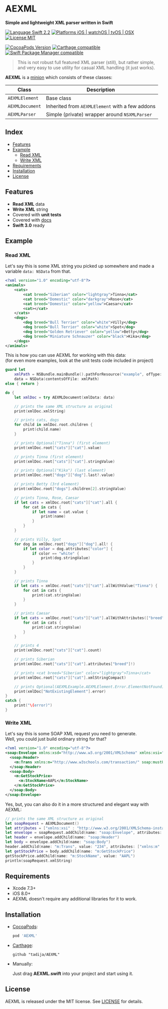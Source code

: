 # AEXML
**Simple and lightweight XML parser written in Swift**

[![Language Swift 2.2](https://img.shields.io/badge/Language-Swift%202.2-orange.svg?style=flat)](https://swift.org)
[![Platforms iOS | watchOS | tvOS | OSX](https://img.shields.io/badge/Platforms-iOS%20%7C%20watchOS%20%7C%20tvOS%20%7C%20OS%20X-lightgray.svg?style=flat)](http://www.apple.com)
[![License MIT](https://img.shields.io/badge/License-MIT-lightgrey.svg?style=flat)](https://github.com/tadija/AEXML/blob/master/LICENSE)

[![CocoaPods Version](https://img.shields.io/cocoapods/v/AELog.svg?style=flat)](https://cocoapods.org/pods/AEXML)
[![Carthage compatible](https://img.shields.io/badge/Carthage-compatible-brightgreen.svg?style=flat)](https://github.com/Carthage/Carthage)
[![Swift Package Manager compatible](https://img.shields.io/badge/Swift%20Package%20Manager-compatible-brightgreen.svg)](https://github.com/apple/swift-package-manager)

> This is not robust full featured XML parser (still), but rather simple,  
and very easy to use utility for casual XML handling (it just works).

**AEXML** is a [minion](http://tadija.net/public/minion.png) which consists of these classes:  

Class | Description
------------ | -------------
`AEXMLElement` | Base class
`AEXMLDocument` | Inherited from `AEXMLElement` with a few addons
`AEXMLParser` | Simple (private) wrapper around `NSXMLParser`

## Index
- [Features](#features)
- [Example](#example)
    - [Read XML](#read-xml)
    - [Write XML](#write-xml)
- [Requirements](#requirements)
- [Installation](#installation)
- [License](#license)

## Features
- **Read XML** data
- **Write XML** string
- Covered with **unit tests**
- Covered with [docs](http://cocoadocs.org/docsets/AEXML)
- **Swift 3.0** ready

## Example

### Read XML
Let's say this is some XML string you picked up somewhere and made a variable `data: NSData` from that.

```xml
<?xml version="1.0" encoding="utf-8"?>
<animals>
    <cats>
        <cat breed="Siberian" color="lightgray">Tinna</cat>
        <cat breed="Domestic" color="darkgray">Rose</cat>
        <cat breed="Domestic" color="yellow">Caesar</cat>
        <cat></cat>
    </cats>
    <dogs>
        <dog breed="Bull Terrier" color="white">Villy</dog>
        <dog breed="Bull Terrier" color="white">Spot</dog>
        <dog breed="Golden Retriever" color="yellow">Betty</dog>
        <dog breed="Miniature Schnauzer" color="black">Kika</dog>
    </dogs>
</animals>
```

This is how you can use AEXML for working with this data:  
(for even more examples, look at the unit tests code included in project)

```swift
guard let
    xmlPath = NSBundle.mainBundle().pathForResource("example", ofType: "xml"),
    data = NSData(contentsOfFile: xmlPath)
else { return }

do {
    let xmlDoc = try AEXMLDocument(xmlData: data)

    // prints the same XML structure as original
    print(xmlDoc.xmlString)

    // prints cats, dogs
    for child in xmlDoc.root.children {
        print(child.name)
    }

    // prints Optional("Tinna") (first element)
    print(xmlDoc.root["cats"]["cat"].value)

    // prints Tinna (first element)
    print(xmlDoc.root["cats"]["cat"].stringValue)

    // prints Optional("Kika") (last element)
    print(xmlDoc.root["dogs"]["dog"].last?.value)

    // prints Betty (3rd element)
    print(xmlDoc.root["dogs"].children[2].stringValue)

    // prints Tinna, Rose, Caesar
    if let cats = xmlDoc.root["cats"]["cat"].all {
        for cat in cats {
            if let name = cat.value {
                print(name)
            }
        }
    }

    // prints Villy, Spot
    for dog in xmlDoc.root["dogs"]["dog"].all! {
        if let color = dog.attributes["color"] {
            if color == "white" {
                print(dog.stringValue)
            }
        }
    }

    // prints Tinna
    if let cats = xmlDoc.root["cats"]["cat"].allWithValue("Tinna") {
        for cat in cats {
            print(cat.stringValue)
        }
    }

    // prints Caesar
    if let cats = xmlDoc.root["cats"]["cat"].allWithAttributes(["breed" : "Domestic", "color" : "yellow"]) {
        for cat in cats {
            print(cat.stringValue)
        }
    }

    // prints 4
    print(xmlDoc.root["cats"]["cat"].count)

    // prints Siberian
    print(xmlDoc.root["cats"]["cat"].attributes["breed"]!)

    // prints <cat breed="Siberian" color="lightgray">Tinna</cat>
    print(xmlDoc.root["cats"]["cat"].xmlStringCompact)

    // prints Optional(AEXMLExample.AEXMLElement.Error.ElementNotFound)
    print(xmlDoc["NotExistingElement"].error)
}
catch {
    print("\(error)")
}
```

### Write XML
Let's say this is some SOAP XML request you need to generate.  
Well, you could just build ordinary string for that?

```xml
<?xml version="1.0" encoding="utf-8"?>
<soap:Envelope xmlns:xsd="http://www.w3.org/2001/XMLSchema" xmlns:xsi="http://www.w3.org/2001/XMLSchema-instance">
  <soap:Header>
    <m:Trans xmlns:m="http://www.w3schools.com/transaction/" soap:mustUnderstand="1">234</m:Trans>
  </soap:Header>
  <soap:Body>
    <m:GetStockPrice>
      <m:StockName>AAPL</m:StockName>
    </m:GetStockPrice>
  </soap:Body>
</soap:Envelope>
```

Yes, but, you can also do it in a more structured and elegant way with AEXML:

```swift
// prints the same XML structure as original
let soapRequest = AEXMLDocument()
let attributes = ["xmlns:xsi" : "http://www.w3.org/2001/XMLSchema-instance", "xmlns:xsd" : "http://www.w3.org/2001/XMLSchema"]
let envelope = soapRequest.addChild(name: "soap:Envelope", attributes: attributes)
let header = envelope.addChild(name: "soap:Header")
let body = envelope.addChild(name: "soap:Body")
header.addChild(name: "m:Trans", value: "234", attributes: ["xmlns:m" : "http://www.w3schools.com/transaction/", "soap:mustUnderstand" : "1"])
let getStockPrice = body.addChild(name: "m:GetStockPrice")
getStockPrice.addChild(name: "m:StockName", value: "AAPL")
println(soapRequest.xmlString)
```

## Requirements
- Xcode 7.3+
- iOS 8.0+
- AEXML doesn't require any additional libraries for it to work.

## Installation

- [CocoaPods](http://cocoapods.org/):

	```ruby
	pod 'AEXML'
	```
  
- [Carthage](https://github.com/Carthage/Carthage):

	```ogdl
	github "tadija/AEXML"
	```

- Manually:

  Just drag **AEXML.swift** into your project and start using it.

## License
AEXML is released under the MIT license. See [LICENSE](LICENSE) for details.
